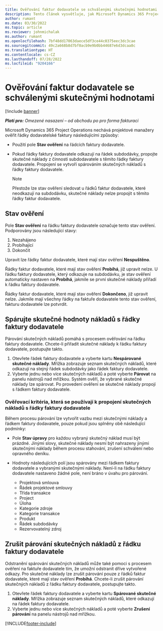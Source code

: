 ```yaml
---
title: Ověřování faktur dodavatele se schválenými skutečnými hodnotami
description: Tento článek vysvětluje, jak Microsoft Dynamics 365 Project Operations dovoluje projektovým manažerům ověřovat faktury dodavatelů se skutečnými údaji, které byly schváleny, když dodavatelé provedli práci a zaznamenali čas, a náklady a materiály, které členové projektového týmu použili.
author: rumant
ms.date: 03/30/2022
ms.topic: article
ms.reviewer: johnmichalak
ms.author: rumant
ms.openlocfilehash: 7bf48dd17063daece5df3ce44c0375eec3dc3cae
ms.sourcegitcommit: 49c2a668b8d7bf0acb9e9b0bb44687e6d3dcaa8c
ms.translationtype: HT
ms.contentlocale: cs-CZ
ms.lasthandoff: 07/28/2022
ms.locfileid: "9204166"
---
```

# <a name="verification-of-vendor-invoices-with-approved-actuals"></a>Ověřování faktur dodavatele se schválenými skutečnými hodnotami

[!include [banner](../../includes/dataverse-preview.md)]

_**Platí pro:** Omezené nasazení – od obchodu po pro forma fakturaci_

Microsoft Dynamics 365 Project Operations nechává projektové manažery ověřit řádky dodavatelské faktury následujícími způsoby:

- Použití pole **Stav ověření** na řádcích faktury dodavatele.
- Pokud řádky faktury dodavatele odkazují na řádek subdodávky, propojte skutečné náklady z činnosti subdodavatele s těmito řádky faktury dodavatele. Propojení se vytvoří spárováním skutečných nákladů s řádky faktury dodavatele.

    > [!NOTE]
    > Přestože lze stav ověření sledovat u řádků faktur dodavatele, které neodkazují na subdodávku, skutečné náklady nelze propojit s těmito řádky faktur dodavatele.

## <a name="verification-status"></a>Stav ověření

Pole **Stav ověření** na řádku faktury dodavatele označuje tento stav ověření. Podporovány jsou následující stavy:

1. Nezahájeno
2. Probíhající
3. Dokončit

Upravit lze řádky faktur dodavatele, které mají stav ověření **Nespuštěno**.

Řádky faktur dodavatele, které mají stav ověření **Probíhá**, již upravit nelze. U řádku faktury dodavatele, který odkazuje na subdodávku, je stav ověření automaticky nastaven na **Probíhá**, jakmile se první skutečné náklady přiřadí k řádku faktury dodavatele.

Řádky faktur dodavatele, které mají stav ověření **Dokončeno**, již upravit nelze. Jakmile mají všechny řádky na faktuře dodavatele tento stav ověření, fakturu dodavatele lze potvrdit.

## <a name="match-cost-actuals-to-vendor-invoice-lines"></a>Spárujte skutečné hodnoty nákladů s řádky faktury dodavatele

Párování skutečných nákladů pomáhá s procesem ověřování na řádku faktury dodavatele. Chcete-li přiřadit skutečné náklady k řádku faktury dodavatele, postupujte takto.

1. Otevřete řádek faktury dodavatele a vyberte kartu **Nespárované skutečné náklady**. Mřížka zobrazuje seznam skutečných nákladů, které odkazují na stejný řádek subdodávky jako řádek faktury dodavatele.
2. Vyberte jednu nebo více skutečných nákladů a poté vyberte **Párovat** na panelu nástrojů nad mřížkou. Systém ověří, že vybrané skutečné náklady lze spárovat. Po provedení ověření se skutečné náklady propojí s řádkem faktury dodavatele.

### <a name="validation-criteria-that-are-used-to-link-cost-actuals-to-vendor-invoice-lines"></a>Ověřovací kritéria, která se používají k propojení skutečných nákladů s řádky faktury dodavatele

Během procesu párování lze vytvořit vazbu mezi skutečnými náklady a řádkem faktury dodavatele, pouze pokud jsou splněny obě následující podmínky:

- Pole **Stav úpravy** pro každou vybraný skutečný náklad musí být prázdné. Jinými slovy, skutečné náklady nesmí být nahrazeny jinými skutečnými náklady během procesu stahování, zrušení schválení nebo opravného deníku.
- Hodnoty následujících polí jsou spárovány mezi řádkem faktury dodavatele a vybranými skutečnými náklady. Není-li na řádku faktury dodavatele nastaveno žádné pole, není bráno v úvahu pro párování.

    - Projektová smlouva
    - Řádek projektové smlouvy
    - Třída transakce
    - Project
    - Úloha
    - Kategorie zdroje
    - Kategorie transakce
    - Produkt
    - Řádek subdodávky
    - Rezervovatelný zdroj

## <a name="unmatch-cost-actuals-from-a-vendor-invoice-line"></a>Zrušit párování skutečných nákladů z řádku faktury dodavatele

Odstranění spárování skutečných nákladů může také pomoci s procesem ověření na faktuře dodavatele tím, že umožní odstranit dříve vytvořené odkazy. Pro skutečné náklady lze zrušit párování pouze z řádků faktur dodavatele, které mají stav ověření **Probíhá**. Chcete-li zrušit párování skutečných nákladů z řádku faktury dodavatele, postupujte takto.

1. Otevřete řádek faktury dodavatele a vyberte kartu **Spárované skutečné náklady**. Mřížka zobrazuje seznam skutečných nákladů, které odkazují na řádek faktury dodavatele.
2. Vyberte jednu nebo více skutečných nákladů a poté vyberte **Zrušení párování** na panelu nástrojů nad mřížkou.

[!INCLUDE[footer-include](../../includes/footer-banner.md)]
